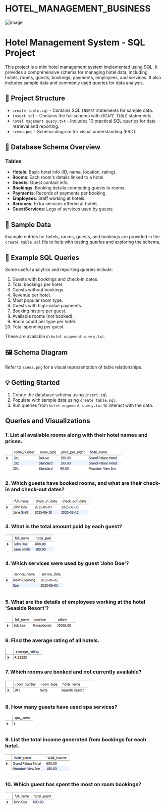 # HOTEL_MANAGEMENT_BUSINESS
![image](https://github.com/user-attachments/assets/c3d0a673-4c66-4d9d-8d62-2ed3b7429bb4)

# Hotel Management System - SQL Project

This project is a mini hotel management system implemented using SQL. It provides a comprehensive schema for managing hotel data, including hotels, rooms, guests, bookings, payments, employees, and services. It also includes sample data and commonly used queries for data analysis.

## 📁 Project Structure

- `create table.sql` - Contains SQL `INSERT` statements for sample data.
- `insert.sql` - Contains the full schema with `CREATE TABLE` statements.
- `hotel magement query.txt` - Includes 10 practical SQL queries for data retrieval and reporting.
- `scema.png` - Schema diagram for visual understanding (ERD).

## 🏨 Database Schema Overview

### Tables

- **Hotels**: Basic hotel info (ID, name, location, rating).
- **Rooms**: Each room's details linked to a hotel.
- **Guests**: Guest contact info.
- **Bookings**: Booking details connecting guests to rooms.
- **Payments**: Records of payments per booking.
- **Employees**: Staff working at hotels.
- **Services**: Extra services offered at hotels.
- **GuestServices**: Logs of services used by guests.

## 🧪 Sample Data

Example entries for hotels, rooms, guests, and bookings are provided in the `create table.sql` file to help with testing queries and exploring the schema.

## 🧾 Example SQL Queries

Some useful analytics and reporting queries include:

1. Guests with bookings and check-in dates.
2. Total bookings per hotel.
3. Guests without bookings.
4. Revenue per hotel.
5. Most popular room type.
6. Guests with high-value payments.
7. Booking history per guest.
8. Available rooms (not booked).
9. Room count per type per hotel.
10. Total spending per guest.

These are available in `hotel magement query.txt`.

## 🖼️ Schema Diagram

Refer to `scema.png` for a visual representation of table relationships.

## 💡 Getting Started

1. Create the database schema using `insert.sql`.
2. Populate with sample data using `create table.sql`.
3. Run queries from `hotel magement query.txt` to interact with the data.
 
## Queries and Visualizations
 ### 1. List all available rooms along with their hotel names and prices.
 ![room](https://github.com/Shital9090/HOTEL_MANAGEMENT_BUSINESS/blob/main/hotel_code_output/1.png)

### 2. Which guests have booked rooms, and what are their check-in and check-out dates?
![book](https://github.com/Shital9090/HOTEL_MANAGEMENT_BUSINESS/blob/main/hotel_code_output/2.png)

 ### 3. What is the total amount paid by each guest?
 ![paid](https://github.com/Shital9090/HOTEL_MANAGEMENT_BUSINESS/blob/main/hotel_code_output/3.png)

 ### 4. Which services were used by guest 'John Doe'?
![guest](https://github.com/Shital9090/HOTEL_MANAGEMENT_BUSINESS/blob/main/hotel_code_output/4.png)

  ### 5. What are the details of employees working at the hotel 'Seaside Resort'?
 ![employees](https://github.com/Shital9090/HOTEL_MANAGEMENT_BUSINESS/blob/main/hotel_code_output/5.png)

 ### 6. Find the average rating of all hotels.
 ![rating](https://github.com/Shital9090/HOTEL_MANAGEMENT_BUSINESS/blob/main/hotel_code_output/6.png)

  ### 7. Which rooms are booked and not currently available?
![booked](https://github.com/Shital9090/HOTEL_MANAGEMENT_BUSINESS/blob/main/hotel_code_output/7.png)

  ### 8. How many guests have used spa services?
![spa](https://github.com/Shital9090/HOTEL_MANAGEMENT_BUSINESS/blob/main/hotel_code_output/8.png)

  ### 9. List the total income generated from bookings for each hotel.
![each hotel](https://github.com/Shital9090/HOTEL_MANAGEMENT_BUSINESS/blob/main/hotel_code_output/9.png)

 ### 10. Which guest has spent the most on room bookings?
![most](https://github.com/Shital9090/HOTEL_MANAGEMENT_BUSINESS/blob/main/hotel_code_output/10.png)
